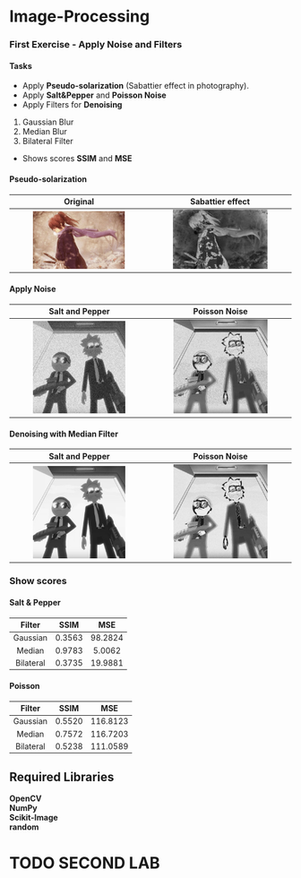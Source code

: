 # Image-Processing

### First Exercise - Apply Noise and Filters
<!-- TODO write a brief summary -->
#### Tasks
- Apply **Pseudo-solarization** (Sabattier effect in photography).
- Apply **Salt&Pepper** and **Poisson Noise**
- Apply Filters for **Denoising**
<ol>
    <li>Gaussian Blur</li>
    <li>Median Blur</li>
    <li>Bilateral Filter</li>
</ol>

- Shows scores **SSIM** and **MSE**


#### Pseudo-solarization

| Original | Sabattier  effect |
|:---:|:---:|
| <img src="Noise_Filters/kenshin.jpg" align="middle" alt="kenshin" width="70%"/>       | <img src="Noise_Filters/Image64.jpg"  alt="image64" width="70%"/>

#### Apply Noise       

| Salt and Pepper | Poisson Noise |
|:---:|:---:|
| <img src="Noise_Filters/Salt and Pepper.jpg" align="middle" alt="snp" width="70%"/>       | <img src="Noise_Filters/Poisson Noise.jpg"  alt="ps" width="70%"/>       

#### Denoising with Median Filter

| Salt and Pepper | Poisson Noise |
|:---:|:---:|
| <img src="Noise_Filters/MedianSnP.jpg" align="middle" alt="snp" width="70%"/>       | <img src="Noise_Filters/MedianPoisson.jpg"  alt="ps" width="70%"/>

### Show scores
#### Salt & Pepper
| Filter | SSIM | MSE |
| :----: |:----:| :-: |
| Gaussian  | 0.3563 | 98.2824 |
| Median    | 0.9783 | 5.0062  |
| Bilateral | 0.3735 | 19.9881  |

#### Poisson
| Filter | SSIM | MSE |
| :----: |:----:| :-: |
| Gaussian  | 0.5520 | 116.8123 |
| Median    | 0.7572 | 116.7203  |
| Bilateral | 0.5238 | 111.0589  |


## Required Libraries
**OpenCV** <br>
**NumPy** <br>
**Scikit-Image** <br>
**random** <br>

# TODO SECOND LAB
